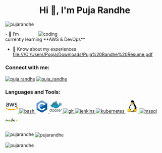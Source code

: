 <h1 align="center">Hi 👋, I'm Puja Randhe</h1>
<p align="left"> <img src="https://komarev.com/ghpvc/?username=pujarandhe&label=Profile%20views&color=0e75b6&style=flat" alt="pujarandhe" /> </p>
<img align="right" alt="coding" width="400" src="https://www.youtube.com/redirect?event=video_description&redir_token=QUFFLUhqa1ROTEJZT0hDc2trdjJsME90OWl6UW1zQ0NDd3xBQ3Jtc0ttTlZMTG1TcUlWdW1VX09EQWJfMjJCWWpjUktld0ppMUlBSTYwTVNZZGR6MERmeWxRNm5fNjhOWHh6U0pGM3hpRmRWYjlZa0o2aWcwclkwV1k3cEF0X014eWNKQVRPc2Z4aUJLakFQZC1LWWV6azh4bw&q=https%3A%2F%2Fuser-images.githubusercontent.com%2F55389276%2F140866485-8fb1c876-9a8f-4d6a-98dc-08c4981eaf70.gif&v=HD4cnRuSGN0">
- 🌱 I’m currently learning **AWS & DevOps**

- 📄 Know about my experiences [file:///C:/Users/Pooja/Downloads/Puja%20Randhe%20Resume.pdf](file:///C:/Users/Pooja/Downloads/Puja%20Randhe%20Resume.pdf)

<h3 align="left">Connect with me:</h3>
<p align="left">
<a href="https://linkedin.com/in/puja randhe" target="blank"><img align="center" src="https://raw.githubusercontent.com/rahuldkjain/github-profile-readme-generator/master/src/images/icons/Social/linked-in-alt.svg" alt="puja randhe" height="30" width="40" /></a>
<a href="https://instagram.com/puja_randhe" target="blank"><img align="center" src="https://raw.githubusercontent.com/rahuldkjain/github-profile-readme-generator/master/src/images/icons/Social/instagram.svg" alt="puja_randhe" height="30" width="40" /></a>
</p>

<h3 align="left">Languages and Tools:</h3>
<p align="left"> <a href="https://aws.amazon.com" target="_blank" rel="noreferrer"> <img src="https://raw.githubusercontent.com/devicons/devicon/master/icons/amazonwebservices/amazonwebservices-original-wordmark.svg" alt="aws" width="40" height="40"/> </a> <a href="https://www.gnu.org/software/bash/" target="_blank" rel="noreferrer"> <img src="https://www.vectorlogo.zone/logos/gnu_bash/gnu_bash-icon.svg" alt="bash" width="40" height="40"/> </a> <a href="https://www.cprogramming.com/" target="_blank" rel="noreferrer"> <img src="https://raw.githubusercontent.com/devicons/devicon/master/icons/c/c-original.svg" alt="c" width="40" height="40"/> </a> <a href="https://www.docker.com/" target="_blank" rel="noreferrer"> <img src="https://raw.githubusercontent.com/devicons/devicon/master/icons/docker/docker-original-wordmark.svg" alt="docker" width="40" height="40"/> </a> <a href="https://git-scm.com/" target="_blank" rel="noreferrer"> <img src="https://www.vectorlogo.zone/logos/git-scm/git-scm-icon.svg" alt="git" width="40" height="40"/> </a> <a href="https://www.jenkins.io" target="_blank" rel="noreferrer"> <img src="https://www.vectorlogo.zone/logos/jenkins/jenkins-icon.svg" alt="jenkins" width="40" height="40"/> </a> <a href="https://kubernetes.io" target="_blank" rel="noreferrer"> <img src="https://www.vectorlogo.zone/logos/kubernetes/kubernetes-icon.svg" alt="kubernetes" width="40" height="40"/> </a> <a href="https://www.linux.org/" target="_blank" rel="noreferrer"> <img src="https://raw.githubusercontent.com/devicons/devicon/master/icons/linux/linux-original.svg" alt="linux" width="40" height="40"/> </a> <a href="https://www.microsoft.com/en-us/sql-server" target="_blank" rel="noreferrer"> <img src="https://www.svgrepo.com/show/303229/microsoft-sql-server-logo.svg" alt="mssql" width="40" height="40"/> </a> <a href="https://nodejs.org" target="_blank" rel="noreferrer"> <img src="https://raw.githubusercontent.com/devicons/devicon/master/icons/nodejs/nodejs-original-wordmark.svg" alt="nodejs" width="40" height="40"/> </a> </p>

<p><img align="left" src="https://github-readme-stats.vercel.app/api/top-langs?username=pujarandhe&show_icons=true&locale=en&layout=compact" alt="pujarandhe" /></p>

<p>&nbsp;<img align="center" src="https://github-readme-stats.vercel.app/api?username=pujarandhe&show_icons=true&locale=en" alt="pujarandhe" /></p>

<p><img align="center" src="https://github-readme-streak-stats.herokuapp.com/?user=pujarandhe&" alt="pujarandhe" /></p>
